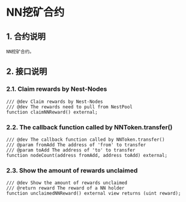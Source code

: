 # NN挖矿合约

## 1. 合约说明
    NN挖矿合约。

## 2. 接口说明

### 2.1. Claim rewards by Nest-Nodes

    /// @dev Claim rewards by Nest-Nodes
    /// @dev The rewards need to pull from NestPool
    function claimNNReward() external;

### 2.2. The callback function called by NNToken.transfer()

    /// @dev The callback function called by NNToken.transfer()
    /// @param fromAdd The address of 'from' to transfer
    /// @param toAdd The address of 'to' to transfer
    function nodeCount(address fromAdd, address toAdd) external;

### 2.3. Show the amount of rewards unclaimed

    /// @dev Show the amount of rewards unclaimed
    /// @return reward The reward of a NN holder
    function unclaimedNNReward() external view returns (uint reward);